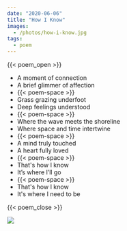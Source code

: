 ```yaml
---
date: "2020-06-06"
title: "How I Know"
images:
  - /photos/how-i-know.jpg
tags:
  - poem
---
```

  
{{< poem_open >}}

* A moment of connection
* A brief glimmer of affection
* {{< poem-space >}}
* Grass grazing underfoot
* Deep feelings understood
* {{< poem-space >}}
* Where the wave meets the shoreline
* Where space and time intertwine
* {{< poem-space >}}
* A mind truly touched
* A heart fully loved
* {{< poem-space >}}
* That's how I know
* It’s where I’ll go
* {{< poem-space >}}
* That's how I know
* It's where I need to be

{{< poem_close >}}

![](/photos/how-i-know.jpg)

